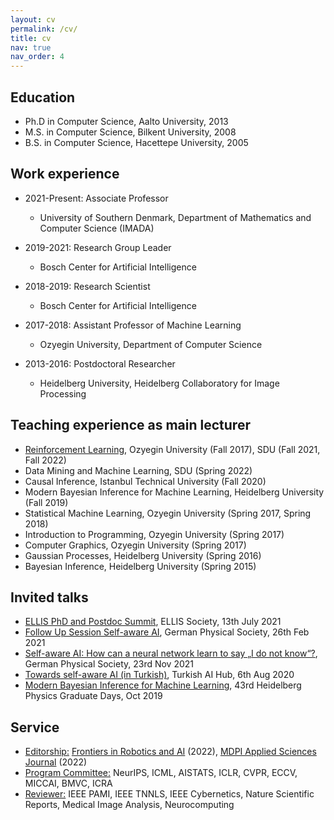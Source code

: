 ```yaml
---
layout: cv
permalink: /cv/
title: cv
nav: true
nav_order: 4
---
```


## Education

* Ph.D in Computer Science, Aalto University, 2013
* M.S. in Computer Science, Bilkent University, 2008
* B.S. in Computer Science, Hacettepe University, 2005

## Work experience

* 2021-Present: Associate Professor
  * University of Southern Denmark, Department of Mathematics and Computer Science (IMADA)

* 2019-2021: Research Group Leader
  * Bosch Center for Artificial Intelligence

* 2018-2019: Research Scientist
  * Bosch Center for Artificial Intelligence

* 2017-2018: Assistant Professor of Machine Learning
  * Ozyegin University, Department of Computer Science
  
* 2013-2016: Postdoctoral Researcher
  * Heidelberg University, Heidelberg Collaboratory for Image Processing   

## Teaching experience as main lecturer

* <a href="https://melihkandemir.github.io/teaching/reinforcement-learning-course">Reinforcement Learning<a/>, Ozyegin University (Fall 2017), SDU (Fall 2021, Fall 2022)
* Data Mining and Machine Learning, SDU (Spring 2022)
* Causal Inference, Istanbul Technical University (Fall 2020)
* Modern Bayesian Inference for Machine Learning, Heidelberg University (Fall 2019)
* Statistical Machine Learning, Ozyegin University (Spring 2017, Spring 2018)
* Introduction to Programming, Ozyegin University (Spring 2017)
* Computer Graphics, Ozyegin University (Spring 2017) 
* Gaussian Processes, Heidelberg University (Spring 2016)
* Bayesian Inference, Heidelberg University (Spring 2015)

## Invited talks

  * <a href="https://ellis.eu/events/ellis-phd-and-postdoc-summit-c01d2544-0168-4a05-b7a0-87898e405312">ELLIS PhD and Postdoc Summit<a/>, ELLIS Society, 13th July 2021
  * <a href="https://www.dpg-physik.de/veranstaltungen/2021/copy_of_ig_mh">Follow Up Session Self-aware AI<a/>, German Physical Society, 26th Feb 2021
  * <a href="https://www.dpg-physik.de/veranstaltungen/2020/self-aware-ai">Self-aware AI: How can a neural network learn to say „I do not know“?<a/>, German Physical Society, 23rd Nov 2021
  * <a href="https://www.youtube.com/watch?v=_ufMfn_s04c">Towards self-aware AI (in Turkish)<a/>, Turkish AI Hub, 6th Aug 2020
  * <a href="https://gsfp.physi.uni-heidelberg.de/graddays_oktober_2019/">Modern Bayesian Inference for Machine Learning<a/>, 43rd Heidelberg Physics Graduate Days, Oct 2019
  

## Service

* <u>Editorship:</u> <a href="https://www.frontiersin.org/research-topics/33296/probabilistic-methods-for-off-line-robot-learning">Frontiers in Robotics and AI<a/> (2022), <a href="https://www.mdpi.com/journal/applsci/special_issues/Deep_Learning_with_Differential_Equations">MDPI Applied Sciences Journal<a/> (2022)
* <u>Program Committee:</u> NeurIPS, ICML, AISTATS, ICLR, CVPR, ECCV, MICCAI, BMVC, ICRA
* <u>Reviewer:</u> IEEE PAMI, IEEE TNNLS, IEEE Cybernetics, Nature Scientific Reports, Medical Image Analysis, Neurocomputing 